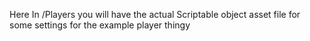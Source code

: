 Here In /Players you will have the actual Scriptable object asset file for some settings for the example player thingy